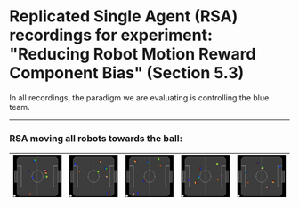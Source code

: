 # Replicated Single Agent (RSA) recordings for experiment: "Reducing Robot Motion Reward Component Bias" (Section 5.3)

In all recordings, the paradigm we are evaluating is controlling the blue team.

---
### RSA moving all robots towards the ball:
|![](0.webp)|![](1.webp)|![](2.webp)|![](3.webp)|![](4.webp)
|:--:|:--:|:--:|:--:|:--:|










